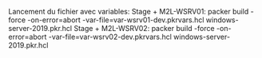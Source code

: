 
Lancement du fichier avec variables:
Stage + M2L-WSRV01: packer build -force -on-error=abort -var-file=var-wsrv01-dev.pkrvars.hcl windows-server-2019.pkr.hcl
Stage + M2L-WSRV02: packer build -force -on-error=abort -var-file=var-wsrv02-dev.pkrvars.hcl windows-server-2019.pkr.hcl

